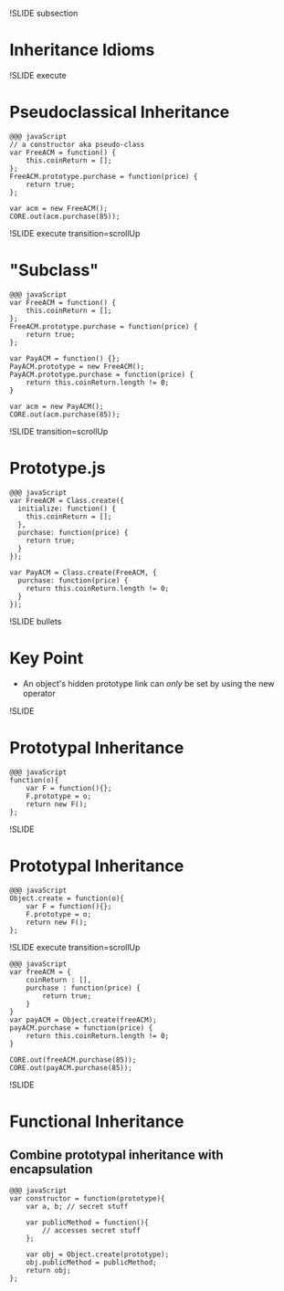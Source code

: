 !SLIDE subsection

# Inheritance Idioms #

!SLIDE execute

# Pseudoclassical Inheritance #

    @@@ javaScript
    // a constructor aka pseudo-class
    var FreeACM = function() {
        this.coinReturn = [];
    };
    FreeACM.prototype.purchase = function(price) {
        return true;
    };

    var acm = new FreeACM();
    CORE.out(acm.purchase(85));

!SLIDE execute transition=scrollUp

# "Subclass" #

    @@@ javaScript
    var FreeACM = function() {
        this.coinReturn = [];
    };
    FreeACM.prototype.purchase = function(price) {
        return true;
    };

    var PayACM = function() {};
    PayACM.prototype = new FreeACM();
    PayACM.prototype.purchase = function(price) {
        return this.coinReturn.length != 0;
    }

    var acm = new PayACM();
    CORE.out(acm.purchase(85));

!SLIDE transition=scrollUp

# Prototype.js #

    @@@ javaScript
    var FreeACM = Class.create({
      initialize: function() {
        this.coinReturn = [];
      },
      purchase: function(price) {
        return true;
      }
    });

    var PayACM = Class.create(FreeACM, {
      purchase: function(price) {
        return this.coinReturn.length != 0;
      }
    });


!SLIDE bullets

# Key Point #

* An object's hidden prototype link can *only* be set by using the new operator

!SLIDE

# Prototypal Inheritance #

    @@@ javaScript
    function(o){
        var F = function(){};
        F.prototype = o;
        return new F();
    };

!SLIDE

# Prototypal Inheritance #

    @@@ javaScript
    Object.create = function(o){
        var F = function(){};
        F.prototype = o;
        return new F();
    };

!SLIDE execute transition=scrollUp

    @@@ javaScript
    var freeACM = {
        coinReturn : [],
        purchase : function(price) {
            return true;
        }
    }
    var payACM = Object.create(freeACM);
    payACM.purchase = function(price) {
        return this.coinReturn.length != 0;
    }

    CORE.out(freeACM.purchase(85));
    CORE.out(payACM.purchase(85));

!SLIDE

# Functional Inheritance #
## Combine prototypal inheritance with encapsulation ##

    @@@ javaScript
    var constructor = function(prototype){
        var a, b; // secret stuff

        var publicMethod = function(){
            // accesses secret stuff
        };

        var obj = Object.create(prototype);
        obj.publicMethod = publicMethod;
        return obj;
    };



